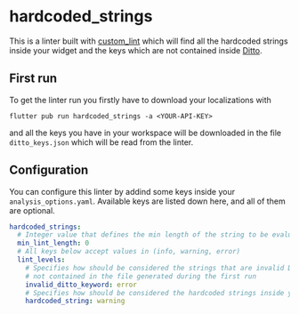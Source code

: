 # hardcoded_strings

This is a linter built with [custom_lint](https://pub.dev/packages/custom_lint) which will find all the hardcoded strings inside your widget and the keys which are not contained inside [Ditto](https://dittowords.com).

## First run

To get the linter run you firstly have to download your localizations with

```shell
flutter pub run hardcoded_strings -a <YOUR-API-KEY>
```

and all the keys you have in your workspace will be downloaded in the file `ditto_keys.json` which will be read from the linter.

## Configuration

You can configure this linter by addind some keys inside your `analysis_options.yaml`. Available keys are listed down here, and all of them are optional.

```yaml
hardcoded_strings:
  # Integer value that defines the min length of the string to be evaluated
  min_lint_length: 0
  # All keys below accept values in (info, warning, error)
  lint_levels:
    # Specifies how should be considered the strings that are invalid Ditto keywords, i.e. the keys
    # not contained in the file generated during the first run
    invalid_ditto_keyword: error
    # Specifies how should be considered the hardcoded strings inside your widgets
    hardcoded_string: warning
```
